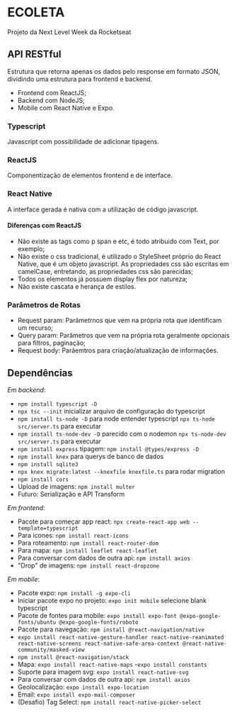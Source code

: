 # ECOLETA
Projeto da Next Level Week da Rocketseat

## API RESTful
Estrutura que retorna apenas os dados pelo response em formato JSON, dividindo uma estrutura para frontend e backend.
- Frontend com ReactJS;
- Backend com NodeJS;
- Mobile com React Native e Expo.

### Typescript
Javascript com possibilidade de adicionar tipagens.

### ReactJS
Componentização de elementos frontend e de interface.

### React Native
A interface gerada é nativa com a utilização de código javascript.

#### Diferenças com ReactJS
- Não existe as tags como p span e etc, é todo atribuido com Text, por exemplo;
- Não existe o css tradicional, é utilizado o StyleSheet próprio do React Native, que é um objeto javascript. As propriedades css são escritas em camelCase, entretando, as propriedades css são parecidas;
- Todos os elementos já possuem display flex por natureza;
- Não existe cascata e herança de estilos.

### Parâmetros de Rotas
- Request param: Parâmetrnos que vem na própria rota que identificam um recurso;
- Query param: Parâmetros que vem na própria rota geralmente opcionais para filtros, paginação;
- Request body: Parâemtros para criação/atualização de informações.

## Dependências
*Em backend*:
- ```npm install typescript -D```
- ```npx tsc --init``` inicializar arquivo de configuração do typescript
- ```npm install ts-node -D``` para node entender typescript ```npx ts-node src/server.ts``` para executar
- ```npm install ts-node-dev -D``` parecido com o nodemon ```npx ts-node-dev src/server.ts``` para executar
- ```npm install express``` tipagem: ```npm install @types/express -D```
- ```npm install knex``` para querys de banco de dados
- ```npm install sqlite3```
- ```npx knex migrate:latest --knexfile knexfile.ts``` para rodar migration
- ```npm install cors```
- Upload de imagens: ```npm install multer```
- Futuro: Serialização e API Transform

*Em frontend*:
- Pacote para começar app react: ```npx create-react-app web --template=typescript```
- Para icones: ```npm install react-icons```
- Para roteamento: ```npm install react-router-dom```
- Para mapa: ```npm install leaflet react-leaflet```
- Para conversar com dados de outra api: ```npm install axios```
- "Drop" de imagens:  ```npm install react-dropzone```

*Em mobile*:
- Pacote expo: ```npm install -g expo-cli```
- Iniciar pacote expo no projeto: ```expo init mobile``` selecione blank typescript
- Pacote de fontes para mobile: ```expo install expo-font @expo-google-fonts/ubuntu @expo-google-fonts/roboto```
- Pacote para navegação: ```npm install @react-navigation/native```
- ```expo install react-native-gesture-handler react-native-reanimated react-native-screens react-native-safe-area-context @react-native-community/masked-view```
- ```npm install @react-navigation/stack```
- Mapa: ```expo install react-native-maps```
-```expo install constants ```
- Suporte para imagem svg: ```expo install react-native-svg```
- Para conversar com dados de outra api: ```npm install axios```
- Geolocalização: ```expo install expo-location```
- Email: ```expo install expo-mail-composer```
- (Desafio) Tag Select: ```npm install react-native-picker-select```